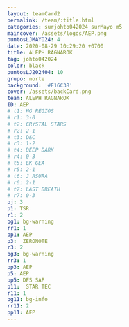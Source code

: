 ```yaml
---
layout: teamCard2
permalink: /team/:title.html
categories: surjohto042024 surMayo m5
maincover: /assets/logos/AEP.png
puntosLJMAYO24: 4
date: 2020-08-29 10:29:20 +0700
title: ALEPH RAGNAROK
tag: johto042024
color: black
puntosLJ202404: 10
grupo: norte
background: '#F16C38'
cover: /assets/backCard.png
team: ALEPH RAGNAROK
ID: AEP
# t1: HG REGIOS
# r1: 3-0
# t2: CRYSTAL STARS
# r2: 2-1
# t3: D&C
# r3: 1-2
# t4: DEEP DARK
# r4: 0-3
# t5: EK GEA
# r5: 2-1
# t6: J ASURA
# r6: 2-1
# t7: LAST BREATH
# r7: 0-3
pj: 3
p1: TSR
r1: 2
bg1: bg-warning
rr1: 1
pp1: AEP
p3:  ZERONOTE
r3: 2
bg3: bg-warning
rr3: 1
pp3: AEP
p5: AEP
pp5: DFS SAP
p11:  STAR TEC
r11: 1
bg11: bg-info
rr11: 2
pp11: AEP
---
```



